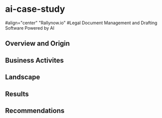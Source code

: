 # ai-case-study
#align="center" "Rallynow.io"
#Legal Document Management and Drafting Software Powered by AI
## Overview and Origin
## Business Activites
## Landscape
## Results
## Recommendations
